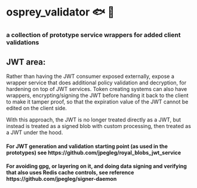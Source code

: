 # osprey_validator 🐟 🦅
<h3>a collection of prototype service wrappers for added client validations</h3>

<h2>JWT area:</h2>
Rather than having the JWT consumer exposed externally, expose a wrapper service that does additional policy validation and decryption, for hardening on top of JWT services.
Token creating systems can also have wrappers, encrypting/signing the JWT before handing it back to the client to make it tamper proof, so that the expiration value of the JWT cannot be edited on the client side.


With this approach, the JWT is no longer treated directly as a JWT, but instead is treated as a signed blob with custom processing, then treated as a JWT under the hood.


<h4>For JWT generation and validation starting point (as used in the prototypes) see https://github.com/jpegleg/royal_blobs_jwt_service</h4>


<h4>For avoiding gpg, or layering on it, and doing data signing and verifying that also uses Redis cache controls, see reference https://github.com/jpegleg/signer-daemon</h4>
